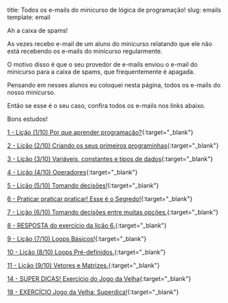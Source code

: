 title: Todos os e-mails do minicurso de lógica de programação!
slug: emails
template: email

Ah a caixa de spams!

As vezes recebo e-mail de um aluno do minicurso relatando que ele não está recebendo os e-mails do minicurso regularmente.

O motivo disso é que o seu provedor de e-mails enviou o e-mail do minicurso para a caixa de spams,
que frequentemente é apagada.

Pensando em nesses alunos eu coloquei nesta página, todos os e-mails do nosso minicurso.

Então se esse é o seu caso, confira todos os e-mails nos links abaixo.

Bons estudos!

[1 - Lição (1/10) Por que aprender programação?](/email-1-licao-1-por-que-aprender-programacao){:target="\_blank"}

[2 - Lição (2/10) Criando os seus primeiros programinhas](/email-2-licao-2-criando-os-seus-primeiros-programinhas){:target="\_blank"}

[3 - Lição (3/10) Variáveis, constantes e tipos de dados](/email-3-licao-3-variaveis-constantes-e-tipos-de-dados){:target="\_blank"}

[4 - Lição (4/10) Operadores](/email-4-licao-4-operadores){:target="\_blank"}

[5 - Lição (5/10) Tomando decisões!](/email-5-licao-5-tomando-decisoes){:target="\_blank"}

[6 - Praticar praticar praticar! Esse é o Segredo!](/email-6-metade-do-minicurso){:target="\_blank"}

[7 - Lição (6/10) Tomando decisões entre muitas opções.](/email-7-licao-6-tomando-decisoes-entre-muitas-opcoes){:target="\_blank"}

[8 - RESPOSTA do exercício da lição 6.](/email-8-resposta-do-exercicio-da-licao-6){:target="\_blank"}

[9 - Lição (7/10) Loops Básicos!](/email-9-licao-7-loops-basicos){:target="\_blank"}

[10 - Lição (8/10) Loops Pré-definidos.](/email-10-licao-8-loops-pre-definidos){:target="\_blank"}

[11 - Lição (9/10) Vetores e Matrizes.](/email-11-licao-9-vetores-e-matrizes-arrays){:target="\_blank"}

[14 - SUPER DICAS! Exercício do Jogo da Velha](/email-14-super-dica-exercicio-jogo-da-velha){:target="\_blank"}

[18 - EXERCÍCIO Jogo da Velha: Superdica!](/email-18-jogo-da-velha-o-meu-algoritmo){:target="\_blank"}
